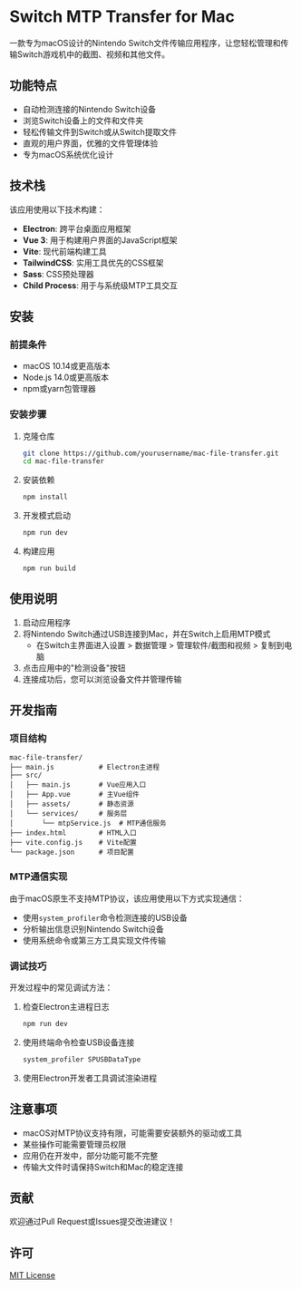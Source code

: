 # Switch MTP Transfer for Mac

一款专为macOS设计的Nintendo Switch文件传输应用程序，让您轻松管理和传输Switch游戏机中的截图、视频和其他文件。

## 功能特点

- 自动检测连接的Nintendo Switch设备
- 浏览Switch设备上的文件和文件夹
- 轻松传输文件到Switch或从Switch提取文件
- 直观的用户界面，优雅的文件管理体验
- 专为macOS系统优化设计

## 技术栈

该应用使用以下技术构建：

- **Electron**: 跨平台桌面应用框架
- **Vue 3**: 用于构建用户界面的JavaScript框架
- **Vite**: 现代前端构建工具
- **TailwindCSS**: 实用工具优先的CSS框架
- **Sass**: CSS预处理器
- **Child Process**: 用于与系统级MTP工具交互

## 安装

### 前提条件

- macOS 10.14或更高版本
- Node.js 14.0或更高版本
- npm或yarn包管理器

### 安装步骤

1. 克隆仓库
   ```bash
   git clone https://github.com/yourusername/mac-file-transfer.git
   cd mac-file-transfer
   ```

2. 安装依赖
   ```bash
   npm install
   ```

3. 开发模式启动
   ```bash
   npm run dev
   ```

4. 构建应用
   ```bash
   npm run build
   ```

## 使用说明

1. 启动应用程序
2. 将Nintendo Switch通过USB连接到Mac，并在Switch上启用MTP模式
   - 在Switch主界面进入设置 > 数据管理 > 管理软件/截图和视频 > 复制到电脑
3. 点击应用中的"检测设备"按钮
4. 连接成功后，您可以浏览设备文件并管理传输

## 开发指南

### 项目结构

```
mac-file-transfer/
├── main.js           # Electron主进程
├── src/
│   ├── main.js       # Vue应用入口
│   ├── App.vue       # 主Vue组件
│   ├── assets/       # 静态资源
│   └── services/     # 服务层
│       └── mtpService.js  # MTP通信服务
├── index.html        # HTML入口
├── vite.config.js    # Vite配置
└── package.json      # 项目配置
```

### MTP通信实现

由于macOS原生不支持MTP协议，该应用使用以下方式实现通信：

- 使用`system_profiler`命令检测连接的USB设备
- 分析输出信息识别Nintendo Switch设备
- 使用系统命令或第三方工具实现文件传输

### 调试技巧

开发过程中的常见调试方法：

1. 检查Electron主进程日志
   ```bash
   npm run dev
   ```

2. 使用终端命令检查USB设备连接
   ```bash
   system_profiler SPUSBDataType
   ```

3. 使用Electron开发者工具调试渲染进程

## 注意事项

- macOS对MTP协议支持有限，可能需要安装额外的驱动或工具
- 某些操作可能需要管理员权限
- 应用仍在开发中，部分功能可能不完整
- 传输大文件时请保持Switch和Mac的稳定连接

## 贡献

欢迎通过Pull Request或Issues提交改进建议！

## 许可

[MIT License](LICENSE)